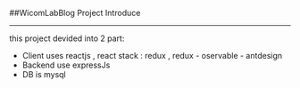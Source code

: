 ##WicomLabBlog Project Introduce
 ***
 this project devided into 2 part:
 + Client uses reactjs , react stack : redux , redux - oservable - antdesign
 + Backend use expressJs
 + DB is mysql